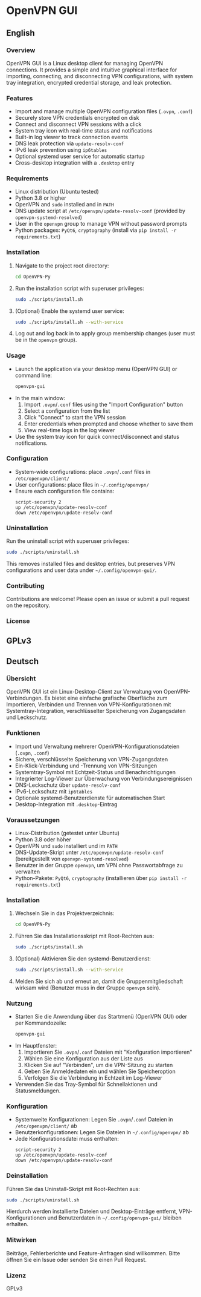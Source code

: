 # OpenVPN GUI

## English

### Overview

OpenVPN GUI is a Linux desktop client for managing OpenVPN connections. It provides a simple and intuitive graphical interface for importing, connecting, and disconnecting VPN configurations, with system tray integration, encrypted credential storage, and leak protection.

### Features

- Import and manage multiple OpenVPN configuration files (`.ovpn`, `.conf`)
- Securely store VPN credentials encrypted on disk
- Connect and disconnect VPN sessions with a click
- System tray icon with real-time status and notifications
- Built-in log viewer to track connection events
- DNS leak protection via `update-resolv-conf`
- IPv6 leak prevention using `ip6tables`
- Optional systemd user service for automatic startup
- Cross-desktop integration with a `.desktop` entry

### Requirements

- Linux distribution (Ubuntu tested)
- Python 3.8 or higher
- OpenVPN and `sudo` installed and in `PATH`
- DNS update script at `/etc/openvpn/update-resolv-conf` (provided by `openvpn-systemd-resolved`)
- User in the `openvpn` group to manage VPN without password prompts
- Python packages: `PyQt6`, `cryptography` (install via `pip install -r requirements.txt`)

### Installation

1. Navigate to the project root directory:
   ```bash
   cd OpenVPN-Py
   ```
2. Run the installation script with superuser privileges:
   ```bash
   sudo ./scripts/install.sh
   ```
3. (Optional) Enable the systemd user service:
   ```bash
   sudo ./scripts/install.sh --with-service
   ```
4. Log out and log back in to apply group membership changes (user must be in the `openvpn` group).

### Usage

- Launch the application via your desktop menu (OpenVPN GUI) or command line:
  ```bash
  openvpn-gui
  ```
- In the main window:
  1. Import `.ovpn`/`.conf` files using the "Import Configuration" button
  2. Select a configuration from the list
  3. Click "Connect" to start the VPN session
  4. Enter credentials when prompted and choose whether to save them
  5. View real-time logs in the log viewer
- Use the system tray icon for quick connect/disconnect and status notifications.

### Configuration

- System-wide configurations: place `.ovpn`/`.conf` files in `/etc/openvpn/client/`
- User configurations: place files in `~/.config/openvpn/`
- Ensure each configuration file contains:
  ```text
  script-security 2
  up /etc/openvpn/update-resolv-conf
  down /etc/openvpn/update-resolv-conf
  ```

### Uninstallation

Run the uninstall script with superuser privileges:
```bash
sudo ./scripts/uninstall.sh
```
This removes installed files and desktop entries, but preserves VPN configurations and user data under `~/.config/openvpn-gui/`.

### Contributing

Contributions are welcome! Please open an issue or submit a pull request on the repository.

### License

GPLv3
---

## Deutsch

### Übersicht

OpenVPN GUI ist ein Linux-Desktop-Client zur Verwaltung von OpenVPN-Verbindungen. Es bietet eine einfache grafische Oberfläche zum Importieren, Verbinden und Trennen von VPN-Konfigurationen mit Systemtray-Integration, verschlüsselter Speicherung von Zugangsdaten und Leckschutz.

### Funktionen

- Import und Verwaltung mehrerer OpenVPN-Konfigurationsdateien (`.ovpn`, `.conf`)
- Sichere, verschlüsselte Speicherung von VPN-Zugangsdaten
- Ein-Klick-Verbindung und -Trennung von VPN-Sitzungen
- Systemtray-Symbol mit Echtzeit-Status und Benachrichtigungen
- Integrierter Log-Viewer zur Überwachung von Verbindungsereignissen
- DNS-Leckschutz über `update-resolv-conf`
- IPv6-Leckschutz mit `ip6tables`
- Optionale systemd-Benutzerdienste für automatischen Start
- Desktop-Integration mit `.desktop`-Eintrag

### Voraussetzungen

- Linux-Distribution (getestet unter Ubuntu)
- Python 3.8 oder höher
- OpenVPN und `sudo` installiert und im `PATH`
- DNS-Update-Skript unter `/etc/openvpn/update-resolv-conf` (bereitgestellt von `openvpn-systemd-resolved`)
- Benutzer in der Gruppe `openvpn`, um VPN ohne Passwortabfrage zu verwalten
- Python-Pakete: `PyQt6`, `cryptography` (installieren über `pip install -r requirements.txt`)

### Installation

1. Wechseln Sie in das Projektverzeichnis:
   ```bash
   cd OpenVPN-Py
   ```
2. Führen Sie das Installationsskript mit Root-Rechten aus:
   ```bash
   sudo ./scripts/install.sh
   ```
3. (Optional) Aktivieren Sie den systemd-Benutzerdienst:
   ```bash
   sudo ./scripts/install.sh --with-service
   ```
4. Melden Sie sich ab und erneut an, damit die Gruppenmitgliedschaft wirksam wird (Benutzer muss in der Gruppe `openvpn` sein).

### Nutzung

- Starten Sie die Anwendung über das Startmenü (OpenVPN GUI) oder per Kommandozeile:
  ```bash
  openvpn-gui
  ```
- Im Hauptfenster:
  1. Importieren Sie `.ovpn`/`.conf` Dateien mit "Konfiguration importieren"
  2. Wählen Sie eine Konfiguration aus der Liste aus
  3. Klicken Sie auf "Verbinden", um die VPN-Sitzung zu starten
  4. Geben Sie Anmeldedaten ein und wählen Sie Speicheroption
  5. Verfolgen Sie die Verbindung in Echtzeit im Log-Viewer
- Verwenden Sie das Tray-Symbol für Schnellaktionen und Statusmeldungen.

### Konfiguration

- Systemweite Konfigurationen: Legen Sie `.ovpn`/`.conf` Dateien in `/etc/openvpn/client/` ab
- Benutzerkonfigurationen: Legen Sie Dateien in `~/.config/openvpn/` ab
- Jede Konfigurationsdatei muss enthalten:
  ```text
  script-security 2
  up /etc/openvpn/update-resolv-conf
  down /etc/openvpn/update-resolv-conf
  ```

### Deinstallation

Führen Sie das Uninstall-Skript mit Root-Rechten aus:
```bash
sudo ./scripts/uninstall.sh
```
Hierdurch werden installierte Dateien und Desktop-Einträge entfernt, VPN-Konfigurationen und Benutzerdaten in `~/.config/openvpn-gui/` bleiben erhalten.

### Mitwirken

Beiträge, Fehlerberichte und Feature-Anfragen sind willkommen. Bitte öffnen Sie ein Issue oder senden Sie einen Pull Request.

### Lizenz
GPLv3
